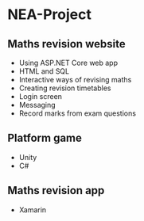 # NEA-Project
## Maths revision website
- Using ASP.NET Core web app
- HTML and SQL
- Interactive ways of revising maths
- Creating revision timetables
- Login screen
- Messaging
- Record marks from exam questions

## Platform game
- Unity
- C#

## Maths revision app
- Xamarin
